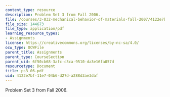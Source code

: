 ```yaml
---
content_type: resource
description: Problem Set 3 from Fall 2006.
file: /courses/3-032-mechanical-behavior-of-materials-fall-2007/4122e7bf11e704b6d27da288d3ae3daf_ps3_06.pdf
file_size: 144673
file_type: application/pdf
learning_resource_types:
- Assignments
license: https://creativecommons.org/licenses/by-nc-sa/4.0/
ocw_type: OCWFile
parent_title: Assignments
parent_type: CourseSection
parent_uid: 6f50cb68-3afc-c3ca-9510-da3e16fa057d
resourcetype: Document
title: ps3_06.pdf
uid: 4122e7bf-11e7-04b6-d27d-a288d3ae3daf
---
```

Problem Set 3 from Fall 2006.